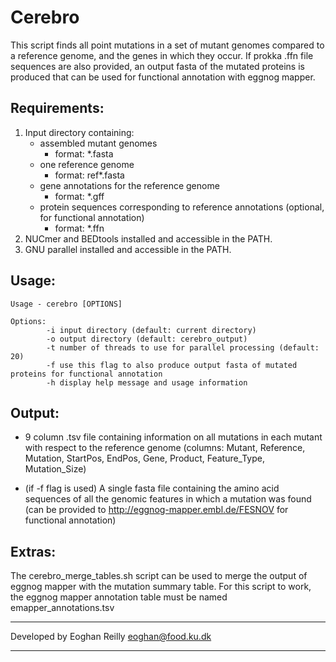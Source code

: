 # Cerebro

This script finds all point mutations in a set of mutant genomes compared to a reference genome, and the genes in which they occur.
If prokka .ffn file sequences are also provided, an output fasta of the mutated proteins is produced that can be used for functional annotation with eggnog mapper.

## Requirements:
1. Input directory containing:
    - assembled mutant genomes
        - format: *.fasta
    - one reference genome
        - format: ref*.fasta
    - gene annotations for the reference genome
        - format: *.gff
    - protein sequences corresponding to reference annotations (optional, for functional annotation)
        - format: *.ffn
4. NUCmer and BEDtools installed and accessible in the PATH.
5. GNU parallel installed and accessible in the PATH.

## Usage:
```text
Usage - cerebro [OPTIONS]

Options:
        -i input directory (default: current directory)
        -o output directory (default: cerebro_output)
        -t number of threads to use for parallel processing (default: 20)
        -f use this flag to also produce output fasta of mutated proteins for functional annotation
        -h display help message and usage information
```

## Output:
- 9 column .tsv file containing information on all mutations in each mutant with respect to the reference genome (columns: Mutant, Reference, Mutation, StartPos, EndPos, Gene, Product, Feature_Type, Mutation_Size)

- (if -f flag is used) A single fasta file containing the amino acid sequences of all the genomic features in which a mutation was found (can be provided to http://eggnog-mapper.embl.de/FESNOV for functional annotation)

## Extras:
The cerebro_merge_tables.sh script can be used to merge the output of eggnog mapper with the mutation summary table. For this script to work, the eggnog mapper annotation table must be named emapper_annotations.tsv

************************************************************
Developed by Eoghan Reilly eoghan@food.ku.dk
************************************************************
